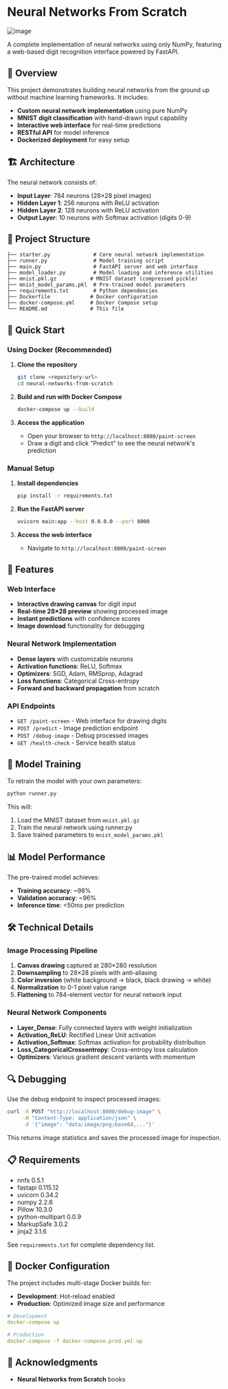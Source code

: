 # Neural Networks From Scratch

![image](https://github.com/user-attachments/assets/feb5c442-08ef-4257-85da-2a4e97c2b8cb)


A complete implementation of neural networks using only NumPy, featuring a web-based digit recognition interface powered by FastAPI.

## 🧠 Overview

This project demonstrates building neural networks from the ground up without machine learning frameworks. It includes:

- **Custom neural network implementation** using pure NumPy
- **MNIST digit classification** with hand-drawn input capability
- **Interactive web interface** for real-time predictions
- **RESTful API** for model inference
- **Dockerized deployment** for easy setup

## 🏗️ Architecture

The neural network consists of:
- **Input Layer**: 784 neurons (28×28 pixel images)
- **Hidden Layer 1**: 256 neurons with ReLU activation
- **Hidden Layer 2**: 128 neurons with ReLU activation  
- **Output Layer**: 10 neurons with Softmax activation (digits 0-9)

## 📁 Project Structure

```
├── starter.py              # Core neural network implementation
├── runner.py               # Model training script
├── main.py                 # FastAPI server and web interface
├── model_loader.py         # Model loading and inference utilities
├── mnist.pkl.gz           # MNIST dataset (compressed pickle)
├── mnist_model_params.pkl  # Pre-trained model parameters
├── requirements.txt        # Python dependencies
├── Dockerfile             # Docker configuration
├── docker-compose.yml     # Docker Compose setup
└── README.md              # This file
```

## 🚀 Quick Start

### Using Docker (Recommended)

1. **Clone the repository**
   ```bash
   git clone <repository-url>
   cd neural-networks-from-scratch
   ```

2. **Build and run with Docker Compose**
   ```bash
   docker-compose up --build
   ```

3. **Access the application**
   - Open your browser to `http://localhost:8080/paint-screen`
   - Draw a digit and click "Predict" to see the neural network's prediction

### Manual Setup

1. **Install dependencies**
   ```bash
   pip install -r requirements.txt
   ```

2. **Run the FastAPI server**
   ```bash
   uvicorn main:app --host 0.0.0.0 --port 8000
   ```

3. **Access the web interface**
   - Navigate to `http://localhost:8000/paint-screen`

## 🎯 Features

### Web Interface
- **Interactive drawing canvas** for digit input
- **Real-time 28×28 preview** showing processed image
- **Instant predictions** with confidence scores
- **Image download** functionality for debugging

### Neural Network Implementation
- **Dense layers** with customizable neurons
- **Activation functions**: ReLU, Softmax
- **Optimizers**: SGD, Adam, RMSprop, Adagrad
- **Loss functions**: Categorical Cross-entropy
- **Forward and backward propagation** from scratch

### API Endpoints
- `GET /paint-screen` - Web interface for drawing digits
- `POST /predict` - Image prediction endpoint
- `POST /debug-image` - Debug processed images
- `GET /health-check` - Service health status

## 🔧 Model Training

To retrain the model with your own parameters:

```bash
python runner.py
```

This will:
1. Load the MNIST dataset from `mnist.pkl.gz`
2. Train the neural network using runner.py
3. Save trained parameters to `mnist_model_params.pkl`

## 📊 Model Performance

The pre-trained model achieves:
- **Training accuracy**: ~98%
- **Validation accuracy**: ~96%
- **Inference time**: <50ms per prediction

## 🛠️ Technical Details

### Image Processing Pipeline
1. **Canvas drawing** captured at 280×280 resolution
2. **Downsampling** to 28×28 pixels with anti-aliasing
3. **Color inversion** (white background → black, black drawing → white)
4. **Normalization** to 0-1 pixel value range
5. **Flattening** to 784-element vector for neural network input

### Neural Network Components
- **Layer_Dense**: Fully connected layers with weight initialization
- **Activation_ReLU**: Rectified Linear Unit activation
- **Activation_Softmax**: Softmax activation for probability distribution
- **Loss_CategoricalCrossentropy**: Cross-entropy loss calculation
- **Optimizers**: Various gradient descent variants with momentum

## 🔍 Debugging

Use the debug endpoint to inspect processed images:

```bash
curl -X POST "http://localhost:8000/debug-image" \
     -H "Content-Type: application/json" \
     -d '{"image": "data:image/png;base64,..."}'
```

This returns image statistics and saves the processed image for inspection.

## 📋 Requirements

- nnfs 0.5.1
- fastapi 0.115.12
- uvicorn 0.34.2
- numpy 2.2.6
- Pillow 10.3.0
- python-multipart 0.0.9
- MarkupSafe 3.0.2
- jinja2 3.1.6

See `requirements.txt` for complete dependency list.

## 🐳 Docker Configuration

The project includes multi-stage Docker builds for:
- **Development**: Hot-reload enabled
- **Production**: Optimized image size and performance

```yaml
# Development
docker-compose up

# Production
docker-compose -f docker-compose.prod.yml up
```

## 🙏 Acknowledgments

- **Neural Networks from Scratch** books
